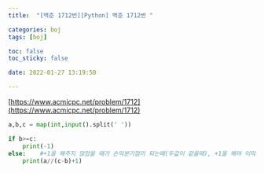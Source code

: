 ```yaml
---
title:  "[백준 1712번][Python] 백준 1712번 "

categories: boj
tags: [boj]

toc: false
toc_sticky: false

date: 2022-01-27 13:19:50

---
```

[https://www.acmicpc.net/problem/1712](https://www.acmicpc.net/problem/1712)

```python
a,b,c = map(int,input().split(' '))

if b>=c:
    print(-1)
else:    #+1을 해주지 않았을 때가 손익분기점이 되는때(두값이 같을때), +1을 해야 이익이 남음
    print(a//(c-b)+1) 

```